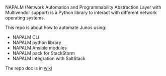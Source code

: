 NAPALM (Network Automation and Programmability Abstraction Layer with Multivendor support) is a Python library to interact with different network operating systems.  

This repo is about how to automate Junos using: 
- NAPALM CLI
- NAPALM python library
- NAPALM Ansible modules
- NAPALM pack for StackStorm
- NAPALM integration with SaltStack

The repo doc is in [wiki](https://github.com/JNPRAutomate/junos-automation-with-NAPALM/wiki)   
